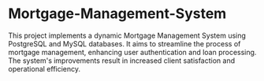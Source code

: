 # Mortgage-Management-System
This project implements a dynamic Mortgage Management System using PostgreSQL and MySQL databases. It aims to streamline the process of mortgage management, enhancing user authentication and loan processing. The system's improvements result in increased client satisfaction and operational efficiency.
